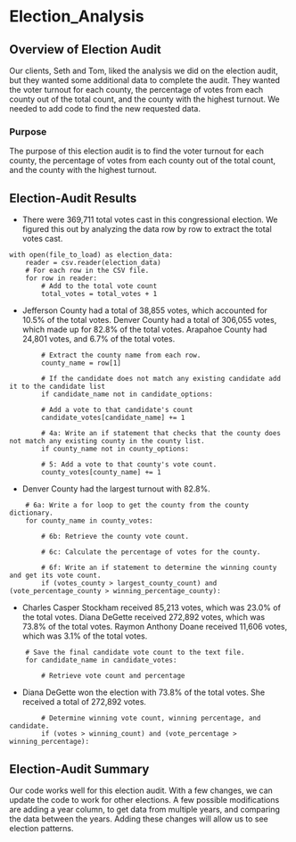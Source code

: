 # Election_Analysis

## Overview of Election Audit

Our clients, Seth and Tom, liked the analysis we did on the election audit, but they wanted some additional data to complete the audit. They wanted the voter turnout for each county, the percentage of votes from each county out of the total count, and the county with the highest turnout. We needed to add code to find the new requested data.

### Purpose

The purpose of this election audit is to find the voter turnout for each county, the percentage of votes from each county out of the total count, and the county with the highest turnout.

## Election-Audit Results

* There were 369,711 total votes cast in this congressional election. We figured this out by analyzing the data row by row to extract the total votes cast.

```# Read the csv and convert it into a list of dictionaries
with open(file_to_load) as election_data:
    reader = csv.reader(election_data) 
    # For each row in the CSV file.
    for row in reader:
        # Add to the total vote count
        total_votes = total_votes + 1
```

* Jefferson County had a total of 38,855 votes, which accounted for 10.5% of the total votes. Denver County had a total of 306,055 votes, which made up for 82.8% of the total votes. Arapahoe County had 24,801 votes, and 6.7% of the total votes. 

```
        # Extract the county name from each row.
        county_name = row[1]

        # If the candidate does not match any existing candidate add it to the candidate list
        if candidate_name not in candidate_options:

        # Add a vote to that candidate's count
        candidate_votes[candidate_name] += 1

        # 4a: Write an if statement that checks that the county does not match any existing county in the county list.
        if county_name not in county_options:  

        # 5: Add a vote to that county's vote count.
        county_votes[county_name] += 1      
```

* Denver County had the largest turnout with 82.8%. 

``` 
    # 6a: Write a for loop to get the county from the county dictionary.
    for county_name in county_votes:

        # 6b: Retrieve the county vote count.

        # 6c: Calculate the percentage of votes for the county.

        # 6f: Write an if statement to determine the winning county and get its vote count.
        if (votes_county > largest_county_count) and (vote_percentage_county > winning_percentage_county):    
```

* Charles Casper Stockham received 85,213 votes, which was 23.0% of the total votes. Diana DeGette received 272,892 votes, which was 73.8% of the total votes. Raymon Anthony Doane received 11,606 votes, which was 3.1% of the total votes.

```
    # Save the final candidate vote count to the text file.
    for candidate_name in candidate_votes:

        # Retrieve vote count and percentage        

```

* Diana DeGette won the election with 73.8% of the total votes. She received a total of 272,892 votes. 

```
        # Determine winning vote count, winning percentage, and candidate.
        if (votes > winning_count) and (vote_percentage > winning_percentage):

```

## Election-Audit Summary

Our code works well for this election audit. With a few changes, we can update the code to work for other elections. A few possible modifications are adding a year column, to get data from multiple years, and comparing the data between the years. Adding these changes will allow us to see election patterns.